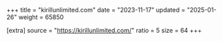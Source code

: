 +++
title = "kirillunlimited.com"
date = "2023-11-17"
updated = "2025-01-26"
weight = 65850

[extra]
source = "https://kirillunlimited.com/"
ratio = 5
size = 64
+++
